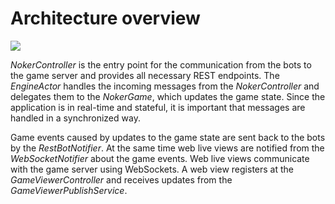 # Architecture overview

![](images/architecture_overview_detailed.png)

*NokerController* is the entry point for the communication from the bots to the game server and provides all necessary
REST endpoints. The *EngineActor* handles the incoming messages from the *NokerController* and delegates them to the
*NokerGame*, which updates the game state. Since the application is in real-time and stateful, it is important that
messages are handled in a synchronized way.

Game events caused by updates to the game state are sent back to the bots by the *RestBotNotifier*.
At the same time web live views are notified from the *WebSocketNotifier* about the game events.
Web live views communicate with the game server using WebSockets. A web view registers at the *GameViewerController*
and receives updates from the *GameViewerPublishService*.